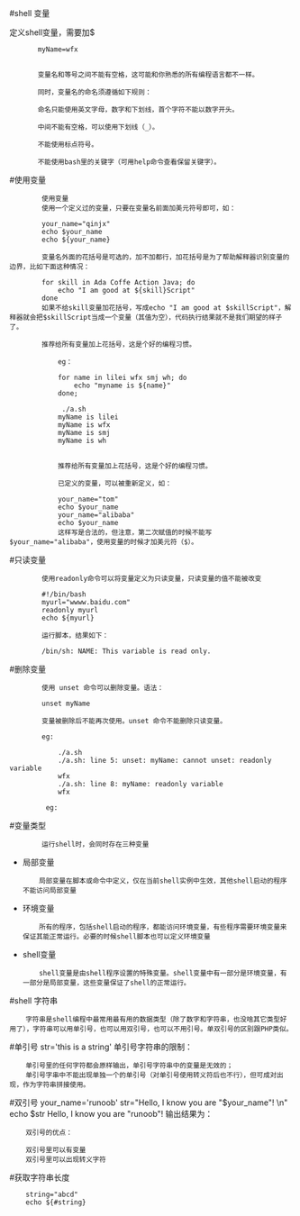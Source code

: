 #shell 变量

定义shell变量，需要加$

           myName=wfx
           
           
           变量名和等号之间不能有空格，这可能和你熟悉的所有编程语言都不一样。
           
           同时，变量名的命名须遵循如下规则：
           
           命名只能使用英文字母，数字和下划线，首个字符不能以数字开头。
           
           中间不能有空格，可以使用下划线（_）。
           
           不能使用标点符号。
           
           不能使用bash里的关键字（可用help命令查看保留关键字）。
           
#使用变量
        
            使用变量
            使用一个定义过的变量，只要在变量名前面加美元符号即可，如：
            
            your_name="qinjx"
            echo $your_name
            echo ${your_name}
            
            变量名外面的花括号是可选的，加不加都行，加花括号是为了帮助解释器识别变量的边界，比如下面这种情况：
            
            for skill in Ada Coffe Action Java; do
                echo "I am good at ${skill}Script"
            done
            如果不给skill变量加花括号，写成echo "I am good at $skillScript"，解释器就会把$skillScript当成一个变量（其值为空），代码执行结果就不是我们期望的样子了。
            
            推荐给所有变量加上花括号，这是个好的编程习惯。
                
                eg：
                
                for name in lilei wfx smj wh; do
                    echo "myname is ${name}"
                done;       
                
                 ./a.sh
                myName is lilei
                myName is wfx
                myName is smj
                myName is wh   
                
                
                推荐给所有变量加上花括号，这是个好的编程习惯。
                
                已定义的变量，可以被重新定义，如：
                
                your_name="tom"
                echo $your_name
                your_name="alibaba"
                echo $your_name
                这样写是合法的，但注意，第二次赋值的时候不能写$your_name="alibaba"，使用变量的时候才加美元符（$）。
                
                
#只读变量
            
            
            使用readonly命令可以将变量定义为只读变量，只读变量的值不能被改变
            
            #!/bin/bash
            myurl="wwww.baidu.com"
            readonly myurl
            echo ${myurl}
            
            运行脚本，结果如下：
            
            /bin/sh: NAME: This variable is read only.
            
#删除变量
            
            使用 unset 命令可以删除变量。语法：
            
            unset myName
            
            变量被删除后不能再次使用。unset 命令不能删除只读变量。
            
            eg:
                
                ./a.sh
                ./a.sh: line 5: unset: myName: cannot unset: readonly variable
                wfx
                ./a.sh: line 8: myName: readonly variable
                wfx
                
             eg:
                
#变量类型
            
            运行shell时，会同时存在三种变量
            
   * 局部变量
            
            
             局部变量在脚本或命令中定义，仅在当前shell实例中生效，其他shell启动的程序不能访问局部变量
             
   * 环境变量
             
             所有的程序，包括shell启动的程序，都能访问环境变量，有些程序需要环境变量来保证其能正常运行。必要的时候shell脚本也可以定义环境变量
             
   *  shell变量
            
              shell变量是由shell程序设置的特殊变量。shell变量中有一部分是环境变量，有一部分是局部变量，这些变量保证了shell的正常运行。
              
              
#shell 字符串
        
        字符串是shell编程中最常用最有用的数据类型（除了数字和字符串，也没啥其它类型好用了），字符串可以用单引号，也可以用双引号，也可以不用引号。单双引号的区别跟PHP类似。
        
#单引号
        str='this is a string'
        单引号字符串的限制：
        
        单引号里的任何字符都会原样输出，单引号字符串中的变量是无效的；
        单引号字串中不能出现单独一个的单引号（对单引号使用转义符后也不行），但可成对出现，作为字符串拼接使用。

#双引号
        your_name='runoob'
        str="Hello, I know you are \"$your_name\"! \n"
        echo $str
        Hello, I know you are "runoob"! 
        输出结果为：
        
        双引号的优点：
        
        双引号里可以有变量
        双引号里可以出现转义字符  
        
#获取字符串长度
        
        string="abcd"
        echo ${#string}                                              
            
                                                                     